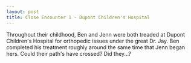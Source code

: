 ```yaml
---
layout: post
title: Close Encounter 1 - Dupont Children's Hospital
---
```


Throughout their childhood, Ben and Jenn were both treaded at Dupont Children's Hospital for orthopedic issues under the great Dr. Jay. Ben completed his treatment roughly around the same time that Jenn began hers. Could their path's have crossed? Did they...?
